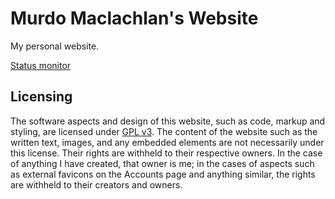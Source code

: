 # Murdo Maclachlan's Website

My personal website.

[Status monitor](https://stats.uptimerobot.com/6MYLZHPP1V)

## Licensing

The software aspects and design of this website, such as code, markup and styling, are licensed under [GPL v3](https://github.com/MurdoMaclachlan/website/blob/master/LICENSE). The content of the website such as the written text, images, and any embedded elements are not necessarily under this license. Their rights are withheld to their respective owners. In the case of anything I have created, that owner is me; in the cases of aspects such as external favicons on the Accounts page and anything similar, the rights are withheld to their creators and owners.
